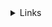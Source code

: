   <details><summary>Links</summary><p>

- [Arreglos](https://curriculum.laboratoria.la/es/topics/javascript/04-arrays)
</p></details>
